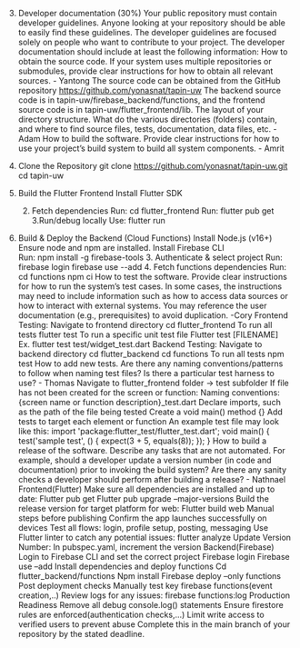3. Developer documentation (30%)
Your public repository must contain developer guidelines. Anyone looking at your repository should be able to easily find these guidelines. The developer guidelines are focused solely on people who want to contribute to your project.
The developer documentation should include at least the following information:
How to obtain the source code. If your system uses multiple repositories or submodules, provide clear instructions for how to obtain all relevant sources. - Yantong
The source code can be obtained from the GitHub repository https://github.com/yonasnat/tapin-uw
The backend source code is in tapin-uw/firebase_backend/functions, and the frontend source code is in tapin-uw/flutter_frontend/lib.
The layout of your directory structure. What do the various directories (folders) contain, and where to find source files, tests, documentation, data files, etc. - Adam
How to build the software. Provide clear instructions for how to use your project’s build system to build all system components. - Amrit
1. Clone the Repository
git clone https://github.com/yonasnat/tapin-uw.git
cd tapin-uw
2. Build the Flutter Frontend
Install Flutter SDK



     2. Fetch dependencies
Run:  cd flutter_frontend
Run: flutter pub get
      3.Run/debug locally
	Use: flutter run
3. Build & Deploy the Backend (Cloud Functions)
Install Node.js (v16+)
 Ensure node and npm are installed.
Install Firebase CLI	
Run: npm install -g firebase-tools
     3. Authenticate & select project
Run: firebase login
         firebase use --add	
                4. Fetch functions dependencies
Run:  cd functions
npm ci
How to test the software. Provide clear instructions for how to run the system’s test cases. In some cases, the instructions may need to include information such as how to access data sources or how to interact with external systems. You may reference the user documentation (e.g., prerequisites) to avoid duplication. -Cory
Frontend Testing: 
Navigate to frontend directory
cd flutter_frontend
To run all tests
flutter test
To run a specific unit test file
Flutter test [FILENAME]
Ex. flutter test test/widget_test.dart
Backend Testing:
Navigate to backend directory
cd flutter_backend
cd functions
To run all tests
npm test
How to add new tests. Are there any naming conventions/patterns to follow when naming test files? Is there a particular test harness to use? - Thomas
Navigate to flutter_frontend folder -> test subfolder
If file has not been created for the screen or function:
Naming conventions: {screen name or function description}_test.dart
Declare imports, such as the path of the file being tested
Create a void main() method {}
Add tests to target each element or function
An example test file may look like this: 
import 'package:flutter_test/flutter_test.dart';
void main() {
  test('sample test', () {
    expect(3 + 5, equals(8));
  });
}
How to build a release of the software. Describe any tasks that are not automated. For example, should a developer update a version number (in code and documentation) prior to invoking the build system? Are there any sanity checks a developer should perform after building a release? - Nathnael
Frontend(Flutter)
Make sure all dependencies are installed and up to date:
Flutter pub get
Flutter pub upgrade –major-versions
Build the release version for target platform for web:
Flutter build web
Manual steps before publishing
Confirm the app launches successfully on devices
Test all flows: login, profile setup, posting, messaging
Use Flutter linter to catch any potential issues: flutter analyze
Update Version Number:
In pubspec.yaml, increment the version
Backend(Firebase)
Login to Firebase CLI and set the correct project
Firebase login
Firebase use –add
Install dependencies and deploy functions
Cd flutter_backend/functions
Npm install
Firebase deploy –only functions
Post deployment checks
Manually test key firebase functions(event creation,..)
Review logs for any issues: firebase functions:log
Production Readiness
Remove all debug console.log() statements
Ensure firestore rules are enforced(authentication checks,...)
Limit write access to verified users to prevent abuse
Complete this in the main branch of your repository by the stated deadline.

